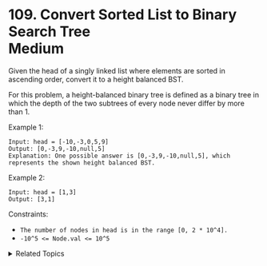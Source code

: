 # 109. Convert Sorted List to Binary Search Tree<br> Medium

Given the head of a singly linked list where elements are sorted in ascending order, convert it to a height balanced BST.

For this problem, a height-balanced binary tree is defined as a binary tree in which the depth of the two subtrees of every node never differ by more than 1.

Example 1:

```
Input: head = [-10,-3,0,5,9]
Output: [0,-3,9,-10,null,5]
Explanation: One possible answer is [0,-3,9,-10,null,5], which represents the shown height balanced BST.
```

Example 2:

```
Input: head = [1,3]
Output: [3,1]
```

Constraints:

- `The number of nodes in head is in the range [0, 2 * 10^4].`
- `-10^5 <= Node.val <= 10^5`

<details>

<summary> Related Topics </summary>

-   `Tree`
-   `Linked List`

</details>

